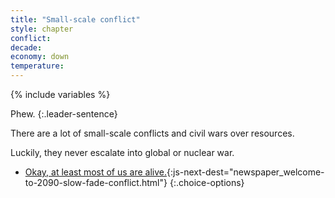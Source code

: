 ```yaml
---
title: "Small-scale conflict"
style: chapter
conflict: 
decade: 
economy: down
temperature: 
---
```


{% include variables %}

Phew. 
{:.leader-sentence}

There are a lot of small-scale conflicts and civil wars over resources.

Luckily, they never escalate into global or nuclear war.

- [Okay, at least most of us are alive.](part-page_2090.html){:js-next-dest="newspaper_welcome-to-2090-slow-fade-conflict.html"}
{:.choice-options}
